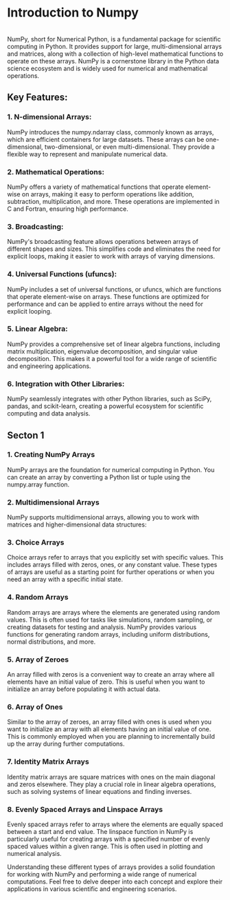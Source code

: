 # Introduction to Numpy
<br>
NumPy, short for Numerical Python, is a fundamental package for scientific computing in Python. It provides support for large, multi-dimensional arrays and matrices, along with a collection of high-level mathematical functions to operate on these arrays. NumPy is a cornerstone library in the Python data science ecosystem and is widely used for numerical and mathematical operations.<br>

## Key Features:
### 1. N-dimensional Arrays:
NumPy introduces the numpy.ndarray class, commonly known as arrays, which are efficient containers for large datasets. These arrays can be one-dimensional, two-dimensional, or even multi-dimensional. They provide a flexible way to represent and manipulate numerical data.

### 2. Mathematical Operations:
NumPy offers a variety of mathematical functions that operate element-wise on arrays, making it easy to perform operations like addition, subtraction, multiplication, and more. These operations are implemented in C and Fortran, ensuring high performance.

### 3. Broadcasting:
NumPy's broadcasting feature allows operations between arrays of different shapes and sizes. This simplifies code and eliminates the need for explicit loops, making it easier to work with arrays of varying dimensions.

### 4. Universal Functions (ufuncs):
NumPy includes a set of universal functions, or ufuncs, which are functions that operate element-wise on arrays. These functions are optimized for performance and can be applied to entire arrays without the need for explicit looping.

### 5. Linear Algebra:
NumPy provides a comprehensive set of linear algebra functions, including matrix multiplication, eigenvalue decomposition, and singular value decomposition. This makes it a powerful tool for a wide range of scientific and engineering applications.

### 6. Integration with Other Libraries:
NumPy seamlessly integrates with other Python libraries, such as SciPy, pandas, and scikit-learn, creating a powerful ecosystem for scientific computing and data analysis.


## Secton 1

### 1. Creating NumPy Arrays
NumPy arrays are the foundation for numerical computing in Python. You can create an array by converting a Python list or tuple using the numpy.array function.

### 2. Multidimensional Arrays
NumPy supports multidimensional arrays, allowing you to work with matrices and higher-dimensional data structures:

### 3. Choice Arrays
Choice arrays refer to arrays that you explicitly set with specific values. This includes arrays filled with zeros, ones, or any constant value. These types of arrays are useful as a starting point for further operations or when you need an array with a specific initial state.

### 4. Random Arrays
Random arrays are arrays where the elements are generated using random values. This is often used for tasks like simulations, random sampling, or creating datasets for testing and analysis. NumPy provides various functions for generating random arrays, including uniform distributions, normal distributions, and more.

### 5. Array of Zeroes
An array filled with zeros is a convenient way to create an array where all elements have an initial value of zero. This is useful when you want to initialize an array before populating it with actual data.

### 6. Array of Ones
Similar to the array of zeroes, an array filled with ones is used when you want to initialize an array with all elements having an initial value of one. This is commonly employed when you are planning to incrementally build up the array during further computations.

### 7. Identity Matrix Arrays
Identity matrix arrays are square matrices with ones on the main diagonal and zeros elsewhere. They play a crucial role in linear algebra operations, such as solving systems of linear equations and finding inverses.

### 8. Evenly Spaced Arrays and Linspace Arrays
Evenly spaced arrays refer to arrays where the elements are equally spaced between a start and end value. The linspace function in NumPy is particularly useful for creating arrays with a specified number of evenly spaced values within a given range. This is often used in plotting and numerical analysis.

Understanding these different types of arrays provides a solid foundation for working with NumPy and performing a wide range of numerical computations. Feel free to delve deeper into each concept and explore their applications in various scientific and engineering scenarios.


